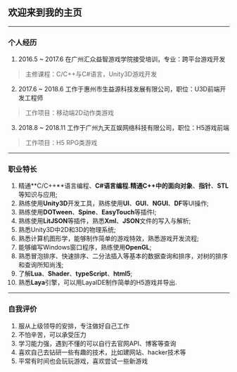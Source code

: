 ## 欢迎来到我的主页
----
### 个人经历
1. 2016.5 ~ 2017.6 在广州汇众益智游戏学院接受培训，专业：跨平台游戏开发
>主修课程：C/C++与C#语言，Unity3D游戏开发
2. 2017.6 ~ 2018.6 工作于惠州市生益源科技发展有限公司，职位：U3D前端开发工程师 
>工作项目：移动端2D动作类游戏
3. 2018.8 ~ 2018.11 工作于广州九天互娱网络科技有限公司，职位：H5游戏前端
>工作项目：H5 RPG类游戏

*****
### 职业特长
1. 精通**C/C++**语言编程、**C#**语言编程.精通C++中的**面向对象**、**指针**、**STL**等知识与应用;
2. 熟练使用**Unity3D**开发工具，熟练使用**UI**、**GUI**、**NGUI**、**DF**等UI操作;
3. 熟练使用**DOTween**、**Spine**、**EasyTouch**等插件l;
4. 熟练使用**LitJSON**等插件，熟悉**Xml**、**JSON**文件的写入与解析;
5. 熟悉Unity3D中2D和3D的物理系统;
6. 熟悉计算机图形学，能够制作简单的游戏特效，熟悉游戏开发流程;
7. 能够编写Windows窗口程序，熟练使用**OpenGL**;
8. 熟悉冒泡排序、快速排序、二分法插入等基本的数据查询和排序，对树的排序和查询所知尚浅;
9. 了解**Lua**、**Shader**、**typeScript**、**html5**;
10. 熟悉**Laya**引擎，可以用LayaIDE制作简单的H5游戏并导出.

*****
### 自我评价
1. 服从上级领导的安排，专注做好自己工作
2. 不怕辛苦，可以承受压力
3. 学习能力强，遇到不懂的可以自行去官网API、博客等查询
4. 喜欢自己去钻研一些有趣的技术，比如建网站、hacker技术等
5. 平常有时间也会玩玩游戏，喜欢尝试一些新游戏
